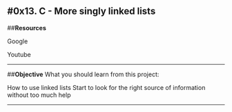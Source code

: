#**0x13. C - More singly linked lists**
---
##**Resources**

Google

Youtube

---
##**Objective**
What you should learn from this project:

How to use linked lists Start to look for the right source of information without too much help

---

